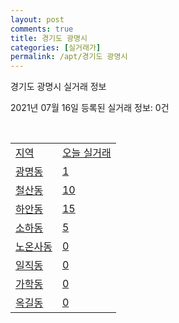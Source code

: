 ```yaml
---
layout: post
comments: true
title: 경기도 광명시
categories: [실거래가]
permalink: /apt/경기도 광명시
---
```


경기도 광명시 실거래 정보

2021년 07월 16일 등록된 실거래 정보: 0건

<script type="text/javascript">
  google.charts.load('current', {'packages':['corechart']});
  google.charts.setOnLoadCallback(drawChart);

  function drawChart() {
    var data = google.visualization.arrayToDataTable([['거래일', '매매', '전월세', '전매'], ['20-07', 227, 350, 3], ['20-08', 223, 449, 11], ['20-09', 203, 398, 12], ['20-10', 192, 463, 14], ['20-11', 258, 468, 15], ['20-12', 346, 465, 24], ['21-01', 398, 477, 18], ['21-02', 315, 561, 9], ['21-03', 254, 602, 12], ['21-04', 155, 472, 8], ['21-05', 220, 518, 3], ['21-06', 181, 372, 1], ['21-07', 13, 124, 0]]);

    var options = {
      title: '최근 1년간 유형별 거래량 추이',
      legend: { position: 'bottom' }
    };

    var chart = new google.visualization.LineChart(document.getElementById('columnchart_material'));
    chart.draw(data, (options));
  }
</script>

<div id="columnchart_material" style="width: 95%; margin-left: -35px"></div>
<br>
<table class="sortable">
  <tr>
    <td><a href="#">지역</a></td>
    <td><a href="#">오늘 실거래</a></td>
  </tr>

  
  <tr class="item">
    <td><a href="경기도 광명시 광명동">광명동</a></td>
    <td><a href="경기도 광명시 광명동">1</a></td>
  </tr>
    

  <tr class="item">
    <td><a href="경기도 광명시 철산동">철산동</a></td>
    <td><a href="경기도 광명시 철산동">10</a></td>
  </tr>
    

  <tr class="item">
    <td><a href="경기도 광명시 하안동">하안동</a></td>
    <td><a href="경기도 광명시 하안동">15</a></td>
  </tr>
    

  <tr class="item">
    <td><a href="경기도 광명시 소하동">소하동</a></td>
    <td><a href="경기도 광명시 소하동">5</a></td>
  </tr>
    

  <tr class="item">
    <td><a href="경기도 광명시 노온사동">노온사동</a></td>
    <td><a href="경기도 광명시 노온사동">0</a></td>
  </tr>
    

  <tr class="item">
    <td><a href="경기도 광명시 일직동">일직동</a></td>
    <td><a href="경기도 광명시 일직동">0</a></td>
  </tr>
    

  <tr class="item">
    <td><a href="경기도 광명시 가학동">가학동</a></td>
    <td><a href="경기도 광명시 가학동">0</a></td>
  </tr>
    

  <tr class="item">
    <td><a href="경기도 광명시 옥길동">옥길동</a></td>
    <td><a href="경기도 광명시 옥길동">0</a></td>
  </tr>
    


</table>


    